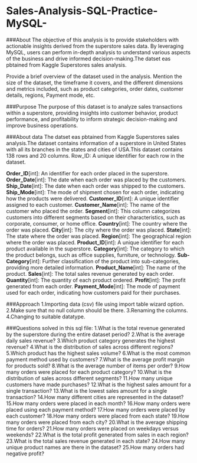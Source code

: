 # Sales-Analysis-SQL-Practice-MySQL-
###About
  The objective of this analysis is to provide stakeholders with actionable insights derived from the superstore sales data. By leveraging MySQL, users can perform in-depth analysis to understand various aspects of the business and drive informed decision-making.The datset eas pbtained from Kaggle Superstores sales analysis.

Provide a brief overview of the dataset used in the analysis. Mention the size of the dataset, the timeframe it covers, and the different dimensions and metrics included, such as product categories, order dates, customer details, regions, Payment mode, etc. 

###Purpose
  The purpose of this dataset is to analyze sales transactions within a superstore, providing insights into customer behavior, product performance, and profitability to inform strategic decision-making and improve business operations.

###About data
   The datset eas pbtained from Kaggle Superstores sales analysis.The dataset contains information of a superstore in United States with all its branches in the states and cities of USA.This dataset contains 138 rows and 20 columns.
   Row_ID: A unique identifier for each row in the dataset. 

**Order_ID**[int]: An identifier for each order placed in the superstore. 
**Order_Date**[int]: The date when each order was placed by the customers. 
**Ship_Date**[int]: The date when each order was shipped to the customers. 
**Ship_Mode**[int]: The mode of shipment chosen for each order, indicating how the products were delivered. 
**Customer_ID**[int]: A unique identifier assigned to each customer. 
**Customer_Name**[int]: The name of the customer who placed the order. 
**Segment**[int]: This column categorizes customers into different segments based on their characteristics, such as corporate, consumer, or home office. 
**Country**[int]: The country where the order was placed. 
**City**[int]: The city where the order was placed. 
**State**[int]: The state where the order was placed. 
**Region**[int]: The geographical region where the order was placed. 
**Product_ID**[int]: A unique identifier for each product available in the superstore. 
**Category**[int]: The category to which the product belongs, such as office supplies, furniture, or technology. 
**Sub-Category**[int]: Further classification of the product into sub-categories, providing more detailed information. 
**Product_Name**[int]: The name of the product. 
**Sales**[int]: The total sales revenue generated by each order. 
**Quantity**[int]: The quantity of each product ordered. 
**Profit**[int]: The profit generated from each order. 
**Payment_Mode**[int]: The mode of payment used for each order, indicating how customers paid for their purchases. 

###Approach
1.Importing data (csv) file using import table wizard option.
2.Make sure that no null column should be there.
3.Renaming the columns.
4.Changing to suitable datatype.


###Questions solved in this sql file:
  1.What is the total revenue generated by the superstore during the entire dataset period? 
  2.What is the average daily sales revenue? 
  3.Which product category generates the highest revenue? 
  4.What is the distribution of sales across different regions? 
  5.Which product has the highest sales volume? 
  6.What is the most common payment method used by customers? 
  7.What is the average profit margin for products sold? 
  8.What is the average number of items per order? 
  9.How many orders were placed for each product category? 
  10.What is the distribution of sales across different segments? 
  11.How many unique customers have made purchases? 
  12.What is the highest sales amount for a single transaction? 
  13.What is the lowest sales amount for a single transaction? 
  14.How many different cities are represented in the dataset? 
  15.How many orders were placed in each month? 
  16.How many orders were placed using each payment method? 
  17.How many orders were placed by each customer? 
  18.How many orders were placed from each state? 
  19.How many orders were placed from each city? 
  20.What is the average shipping time for orders? 
  21.How many orders were placed on weekdays versus weekends? 
  22.What is the total profit generated from sales in each region? 
  23.What is the total sales revenue generated in each state? 
  24.How many unique product names are there in the dataset? 
  25.How many orders had negative profit? 

   






